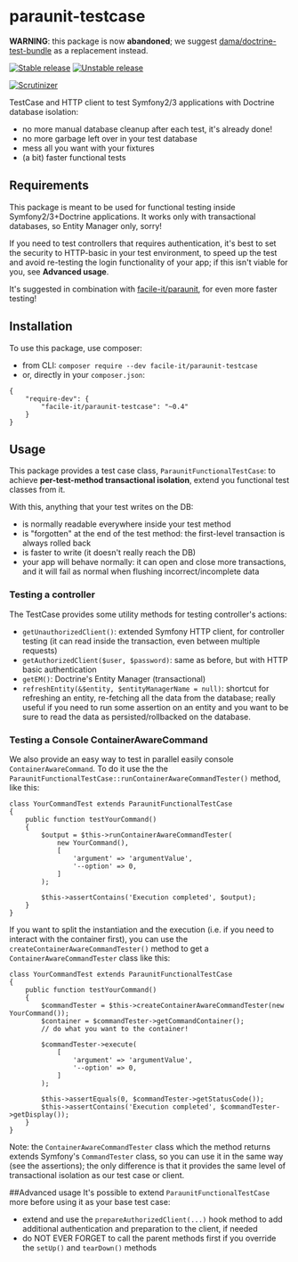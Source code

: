 # paraunit-testcase

**WARNING**: this package is now **abandoned**; we suggest [dama/doctrine-test-bundle](https://github.com/dmaicher/doctrine-test-bundle) as a replacement instead.

[![Stable release][Last stable image]][Packagist link]
[![Unstable release][Last unstable image]][Packagist link]

[![Scrutinizer][Master scrutinizer image]][Master scrutinizer link]

TestCase and HTTP client to test Symfony2/3 applications with Doctrine database isolation:

 * no more manual database cleanup after each test, it's already done!
 * no more garbage left over in your test database
 * mess all you want with your fixtures
 * (a bit) faster functional tests

## Requirements
This package is meant to be used for functional testing inside Symfony2/3+Doctrine applications. It works only with 
transactional databases, so Entity Manager only, sorry!

If you need to test controllers that requires authentication, it's best to set the security to HTTP-basic in your test 
environment, to speed up the test and avoid re-testing the login functionality of your app; if this isn't viable for you, 
see **Advanced usage**.

It's suggested in combination with [facile-it/paraunit](https://github.com/facile-it/paraunit), for even more faster 
testing!

## Installation
To use this package, use composer:

 * from CLI: `composer require --dev facile-it/paraunit-testcase`
 * or, directly in your `composer.json`:

``` 
{
    "require-dev": {
        "facile-it/paraunit-testcase": "~0.4"
    }
}
```

## Usage
This package provides a test case class, `ParaunitFunctionalTestCase`: to achieve **per-test-method transactional 
isolation**, extend you functional test classes from it.

With this, anything that your test writes on the DB:

 * is normally readable everywhere inside your test method
 * is "forgotten" at the end of the test method: the first-level transaction is always rolled back
 * is faster to write (it doesn't really reach the DB)
 * your app will behave normally: it can open and close more transactions, and it will fail as normal when flushing 
 incorrect/incomplete data

### Testing a controller
The TestCase provides some utility methods for testing controller's actions:

 * `getUnauthorizedClient()`: extended Symfony HTTP client, for controller testing (it can read inside the transaction,
  even between multiple requests)
 * `getAuthorizedClient($user, $password)`: same as before, but with HTTP basic authentication
 * `getEM()`: Doctrine's Entity Manager (transactional)
 * `refreshEntity(&$entity, $entityManagerName = null)`: shortcut for refreshing an entity, re-fetching all the data 
 from the database; really useful if you need to run some assertion on an entity and you want to be sure to read the
 data as persisted/rollbacked on the database.

### Testing a Console ContainerAwareCommand
We also provide an easy way to test in parallel easily console `ContainerAwareCommand`. To do it use the the 
`ParaunitFunctionalTestCase::runContainerAwareCommandTester()` method, like this:
```
class YourCommandTest extends ParaunitFunctionalTestCase
{
    public function testYourCommand()
    {
        $output = $this->runContainerAwareCommandTester(
            new YourCommand(), 
            [
                'argument' => 'argumentValue',
                '--option' => 0,
            ]
        );
        
        $this->assertContains('Execution completed', $output);
    }
}
```

If you want to split the instantiation and the execution (i.e. if you need to interact with the container first), you 
can use the `createContainerAwareCommandTester()` method to get a `ContainerAwareCommandTester` class like this:

```
class YourCommandTest extends ParaunitFunctionalTestCase
{
    public function testYourCommand()
    {
        $commandTester = $this->createContainerAwareCommandTester(new YourCommand());
        $container = $commandTester->getCommandContainer();
        // do what you want to the container!
        
        $commandTester->execute(
            [
                'argument' => 'argumentValue',
                '--option' => 0,
            ]
        );
        
        $this->assertEquals(0, $commandTester->getStatusCode());
        $this->assertContains('Execution completed', $commandTester->getDisplay());
    }
}
```
Note: the `ContainerAwareCommandTester` class which the method returns extends Symfony's `CommandTester` class, so you
can use it in the same way (see the assertions); the only difference is that it provides the same level of transactional
isolation as our test case or client.

##Advanced usage
It's possible to extend `ParaunitFunctionalTestCase` more before using it as your base test case:

 * extend and use the `prepareAuthorizedClient(...)` hook method to add additional authentication and preparation to the 
 client, if needed
 * do NOT EVER FORGET to call the parent methods first if you override the `setUp()` and `tearDown()` methods

[Last stable image]: https://poser.pugx.org/facile-it/paraunit-testcase/version.svg
[Last unstable image]: https://poser.pugx.org/facile-it/paraunit-testcase/v/unstable.svg
[Master scrutinizer image]: https://scrutinizer-ci.com/g/facile-it/paraunit/badges/quality-score.png?b=master

[Packagist link]: https://packagist.org/packages/facile-it/paraunit-testcase
[Master scrutinizer link]: https://scrutinizer-ci.com/g/facile-it/paraunit/?branch=master
